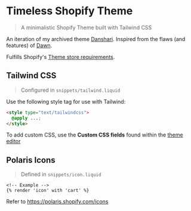 # Timeless Shopify Theme

> A minimalistic Shopify Theme built with Tailwind CSS

An iteration of my archived theme [Danshari](https://github.com/mitchuman/danshari).
Inspired from the flaws (and features) of [Dawn](https://github.com/Shopify/dawn).

Fulfills Shopify's [Theme store requirements](https://shopify.dev/docs/themes/store/requirements).

## Tailwind CSS

> Configured in `snippets/tailwind.liquid`

Use the following style tag for use with Tailwind:

```html
<style type="text/tailwindcss">
  @apply ...;
</style>
```

To add custom CSS, use the **Custom CSS fields** found within the [theme editor](https://shopify.dev/docs/themes/tools/online-editor)

## Polaris Icons

> Defined in `snippets/icon.liquid`

```liquid
<!-- Example -->
{% render 'icon' with 'cart' %}
```

Refer to https://polaris.shopify.com/icons
